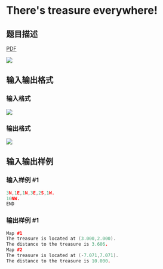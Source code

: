 # There&#039;s treasure everywhere!

## 题目描述

[problemUrl]: https://uva.onlinejudge.org/index.php?option=com_onlinejudge&Itemid=8&category=7&page=show_problem&problem=528

[PDF](https://uva.onlinejudge.org/external/5/p587.pdf)

![](https://cdn.luogu.com.cn/upload/vjudge_pic/UVA587/0df0cc30d0cd60fb27ccf04da0387d17f6189567.png)

## 输入输出格式

### 输入格式

![](https://cdn.luogu.com.cn/upload/vjudge_pic/UVA587/ac950689e8cb923254f26a6b023386fafb350bdf.png)

### 输出格式

![](https://cdn.luogu.com.cn/upload/vjudge_pic/UVA587/a749ab7968006e599df7c61a28777752099e6285.png)

## 输入输出样例

### 输入样例 #1

```cpp
3N,1E,1N,3E,2S,1W.
10NW.
END
```


### 输出样例 #1

```cpp
Map #1
The treasure is located at (3.000,2.000).
The distance to the treasure is 3.606.
Map #2
The treasure is located at (-7.071,7.071).
The distance to the treasure is 10.000.
```


